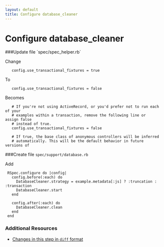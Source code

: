 ```yaml
---
layout: default
title: Configure database_cleaner
---
```


<h1 id="main">Configure database_cleaner</h1>
###Update file `spec/spec_helper.rb`

Change
```
   config.use_transactional_fixtures = true
```


To
```
   config.use_transactional_fixtures = false
```


Becomes
```
   # If you're not using ActiveRecord, or you'd prefer not to run each of your
   # examples within a transaction, remove the following line or assign false
   # instead of true.
   config.use_transactional_fixtures = false
 
   # If true, the base class of anonymous controllers will be inferred
   # automatically. This will be the default behavior in future versions of

```


###Create file `spec/support/database.rb`

Add
```
 RSpec.configure do |config|
   config.before(:each) do
     DatabaseCleaner.strategy = example.metadata[:js] ? :truncation : :transaction
     DatabaseCleaner.start
   end
 
   config.after(:each) do
     DatabaseCleaner.clean
   end
 end
```



### Additional Resources

* [Changes in this step in `diff` format](https://github.com/software-academy/rails_getting_started_bdd/commit/0f51817fa1d075b5fee6c7acd4c444fe4982b5bb)

